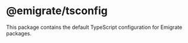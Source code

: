 # @emigrate/tsconfig

This package contains the default TypeScript configuration for Emigrate packages.
